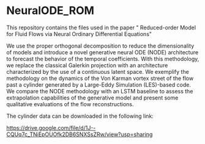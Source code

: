 # NeuralODE_ROM
This repository contains the files used  in the paper " Reduced-order Model for Fluid Flows via Neural Ordinary Differential Equations"

We use the proper orthogonal decomposition to reduce the dimensionality of models and introduce a novel generative neural ODE (NODE) architecture to forecast the behavior of the temporal coefficients. With this methodology, we replace the classical Galerkin projection with an architecture characterized by the use of a continuous latent space. We exemplify the methodology on the dynamics of the Von Karman vortex street of the flow past a cylinder generated by a Large-Eddy Simulation (LES)-based code. We compare the NODE methodology with an LSTM baseline to assess the extrapolation capabilities of the generative model and present some qualitative evaluations of the flow reconstructions.

The cylinder data can be downloaded in the following link:

https://drive.google.com/file/d/1J--CQUq7c_TNiEpOUOfk2DB6SNXSsZRw/view?usp=sharing


